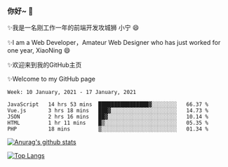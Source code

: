 ### 你好~  👋

✨我是一名刚工作一年的前端开发攻城狮 小宁 😄

✨I am a Web Developer，Amateur Web Designer who has just worked for one year, XiaoNing 😄

✨欢迎来到我的GitHub主页

✨Welcome to my GitHub page
<!--
**7148505/7148505** is a ✨ _special_ ✨ repository because its `README.md` (this file) appears on your GitHub profile.

Here are some ideas to get you started:

- 🔭 I’m currently working on ...
- 🌱 I’m currently learning ...
- 👯 I’m looking to collaborate on ...
- 🤔 I’m looking for help with ...
- 💬 Ask me about ...
- 📫 How to reach me: ...
- 😄 Pronouns: ...
- ⚡ Fun fact: ...
-->

<!--START_SECTION:waka-->
```text
Week: 10 January, 2021 - 17 January, 2021

JavaScript   14 hrs 53 mins  ████████████████▓░░░░░░░░   66.37 % 
Vue.js       3 hrs 18 mins   ███▓░░░░░░░░░░░░░░░░░░░░░   14.73 % 
JSON         2 hrs 16 mins   ██▓░░░░░░░░░░░░░░░░░░░░░░   10.14 % 
HTML         1 hr 11 mins    █▒░░░░░░░░░░░░░░░░░░░░░░░   05.35 % 
PHP          18 mins         ▒░░░░░░░░░░░░░░░░░░░░░░░░   01.34 % 
```
<!--END_SECTION:waka-->

[![Anurag's github stats](https://github-readme-stats.vercel.app/api?username=littleCareless)](https://github.com/anuraghazra/github-readme-stats)

[![Top Langs](https://github-readme-stats.vercel.app/api/top-langs/?username=littleCareless&layout=compact)](https://github.com/anuraghazra/github-readme-stats)
